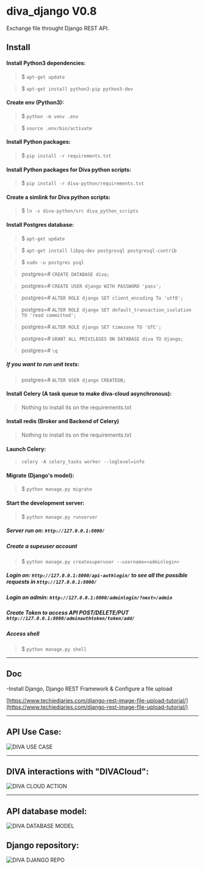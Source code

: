 # diva_django V0.8

Exchange file throught Django REST API.

## Install

#### Install Python3 dependencies:

> $ `apt-get update`

> $ `apt-get install python3-pip python3-dev`

#### Create env (Python3):

> $ `python -m venv .env`

> $ `source .env/bin/activate`

#### Install Python packages:

> $ `pip install -r requirements.txt`

#### Install Python packages for Diva python scripts:

> $ `pip install -r diva-python/requirements.txt`

#### Create a simlink for Diva python scripts:

> $ `ln -s diva-python/src diva_python_scripts`

#### Install Postgres database:

> $ `apt-get update`

> $ `apt-get install libpq-dev postgresql postgresql-contrib`

> $ `sudo -u postgres psql`

> postgres=# `CREATE DATABASE diva;`

> postgres=# `CREATE USER django WITH PASSWORD 'pass';`

> postgres=# `ALTER ROLE django SET client_encoding To 'utf8';`

> postgres=# `ALTER ROLE django SET default_transaction_isolation TO 'read committed';`

> postgres=# `ALTER ROLE django SET timezone TO 'UTC';`

> postgres=# `GRANT ALL PRIVILEGES ON DATABASE diva TO django;`

> postgres=# `\q`

##### If you want to run unit tests:

> postgres=# `ALTER USER django CREATEDB;`

#### Install Celery (A task queue to make diva-cloud asynchronous):

> Nothing to install its on the requirements.txt 

#### Install redis (Broker and Backend of Celery)
 
> Nothing to install its on the requirements.txt 

#### Launch Celery:

> `celery -A celery_tasks worker --loglevel=info`

#### Migrate (Django's model):

> $ `python manage.py migrate`

#### Start the development server:

> $ `python manage.py runserver`

##### Server run on: `http://127.0.0.1:8000/`

##### Create a supeuser account

> $ `python manage.py createsuperuser --username=<adminlogin>`

##### Login on: `http://127.0.0.1:8000/api-authlogin/` to see all the possible requests in `http://127.0.0.1:8000/`

##### Login on admin: `http://127.0.0.1:8000/adminlogin/?next=/admin`

##### Create Token to access API POST/DELETE/PUT `http://127.0.0.1:8000/adminauthtoken/token/add/`

##### Access shell

> $ `python manage.py shell`

---

## Doc

-Install Django, Django REST Framework & Configure a file upload

[https://www.techiediaries.com/django-rest-image-file-upload-tutorial/](https://www.techiediaries.com/django-rest-image-file-upload-tutorial/)

---

## API Use Case:

![DIVA USE CASE](/diva_cloud/diva_django/media/DjangoDIVA-UseCase.png)

---

##  DIVA interactions with "DIVACloud":

![DIVA CLOUD ACTION](/diva_cloud/diva_django/media/DjangoDIVA-Interactions.png)

---

## API database model:

![DIVA DATABASE MODEL](/diva_cloud/diva_django/media/DjangoDIVA-DBschem.png)

## Django repository:

![DIVA DJANGO REPO](/diva_cloud/diva_django/media/DjangoDIVA-Interactions.png)

